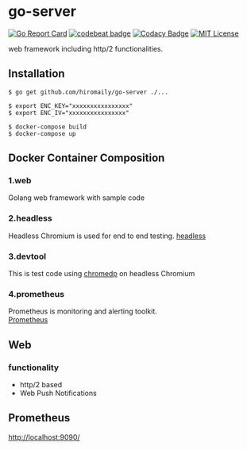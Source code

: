 # go-server

[![Go Report Card](https://goreportcard.com/badge/github.com/hiromaily/go-server)](https://goreportcard.com/report/github.com/hiromaily/go-server)
[![codebeat badge](https://codebeat.co/badges/4d6a94a0-529b-43e2-88fb-bfa1b8efbdb8)](https://codebeat.co/projects/github-com-hiromaily-go-server-master)
[![Codacy Badge](https://api.codacy.com/project/badge/Grade/5867b50f6ce54a668f660d78a28b1c29)](https://www.codacy.com/app/hiromaily2/go-server?utm_source=github.com&amp;utm_medium=referral&amp;utm_content=hiromaily/go-server&amp;utm_campaign=Badge_Grade)
[![MIT License](http://img.shields.io/badge/license-MIT-blue.svg?style=flat)](https://raw.githubusercontent.com/hiromaily/go-gin-wrapper/master/LICENSE)


web framework including http/2 functionalities.


## Installation
```
$ go get github.com/hiromaily/go-server ./...

$ export ENC_KEY="xxxxxxxxxxxxxxxx"
$ export ENC_IV="xxxxxxxxxxxxxxxx"

$ docker-compose build
$ docker-compose up

```


## Docker Container Composition
### 1.web
Golang web framework with sample code

### 2.headless
Headless Chromium is used for end to end testing.
[headless](https://chromium.googlesource.com/chromium/src/+/lkgr/headless/README.md)

### 3.devtool
This is test code using [chromedp](https://github.com/knq/chromedp) on headless Chromium

### 4.prometheus
Prometheus is monitoring and alerting toolkit.  
[Prometheus](https://prometheus.io/docs/introduction/overview/)


## Web
### functionality
* http/2 based
* Web Push Notifications


## Prometheus
[http://localhost:9090/](http://localhost:9090/)

